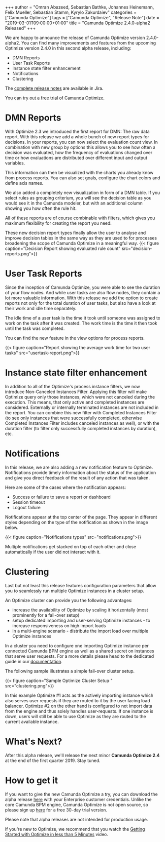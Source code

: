 +++
author = "Omran Abazeed, Sebastian Bathke, Johannes Heinemann, Felix Mueller, Sebastian Stamm, Kyrylo Zakurdaiev"
categories = ["Camunda Optimize"]
tags = ["Camunda Optimize", "Release Note"]
date = "2019-03-01T09:00:00+01:00"
title = "Camunda Optimize 2.4.0-alpha2 Released"
+++

We are happy to announce the release of Camunda Optimize version 2.4.0-alpha2.
You can find many improvements and features from the upcoming Optimize version 2.4.0 in this second alpha release, including:

* DMN Reports
* User Task Reports
* Instance state filter enhancement
* Notifications
* Clustering

The [complete release notes](https://app.camunda.com/jira/secure/ReleaseNote.jspa?projectId=10730&version=15379) are available in Jira.
<!--more-->
You can [try out a free trial of Camunda Optimize](#how-to-get-it).

# DMN Reports
With Optimize 2.3 we introduced the first report for DMN: The raw data report. With this release we add a whole bunch of new report types for decisions. In your reports, you can now select the evaluation count view. In combination with new group by options this allows you to see how often a decision was evaluated, how the frequency of evaluations changed over time or how evaluations are distributed over different input and output variables.

This information can then be visualized with the charts you already know from process reports. You can also set goals, configure the chart colors and define axis names.

We also added a completely new visualization in form of a DMN table. If you select rules as grouping criterium, you will see the decision table as you would see it in the Camunda modeler, but with an additional column showing you how often the rule hit.

All of these reports are of course combinable with filters, which gives you maximum flexibility for creating the report you need.

These new decision report types finally allow the user to analyse and improve decision tables in the same way as they are used to for processes broadening the scope of Camunda Optimize in a meaningful way.
{{< figure caption="Decision Report showing evaluated rule count" src="decision-reports.png">}}

# User Task Reports
Since the inception of Camunda Optimize, you were able to see the duration of your flow nodes. And while user tasks are also flow nodes, they contain a lot more valuable information. With this release we add the option to create reports not only for the total duration of user tasks, but also have a look at their work and idle time separately.

The idle time of a user task is the time it took until someone was assigned to work on the task after it was created. The work time is the time it then took until the task was completed.

You can find the new feature in the view options for process reports.

{{< figure caption="Report showing the average work time for two user tasks" src="usertask-report.png">}}

# Instance state filter enhancement
In addition to all of the Optimize's process instance filters, we now introduce Non-Canceled Instances Filter. Applying this filter will make Optimize query only those instances, which were not canceled during the execution. This means, that only active and completed instances are considered. Externally or internally terminated instances are not included in the report. You can combine this new filter with Completed Instances Filter (to see only instances that were successfully completed, otherwise Completed Instances Filter includes canceled instances as well), or with the duration filter (to filter only successfully completed instances by duration), etc.

# Notifications
In this release, we are also adding a new notification feature to Optimize. Notifications provide timely information about the status of the application and give you direct feedback of the result of any action that was taken.

Here are some of the cases where the notification appears: 

* Success or failure to save a report or dashboard
* Session timeout
* Logout failure

Notifications appear at the top center of the page. They appear in different styles depending on the type of the notification as shown in the image below. 

{{< figure caption="Notifications types" src="notifications.png">}}

Multiple notifications get stacked on top of each other and close automatically if the user did not interact with it.

# Clustering
Last but not least this release features configuration parameters that allow you to seamlessly run multiple Optimize instances in a cluster setup.

An Optimize cluster can provide you the following advantages:

* increase the availability of Optimize by scaling it horizontally (most prominently for a fail-over setup)
* setup dedicated importing and user-serving Optimize instances - to increase responsiveness on high import loads
* in a multi-engine scenario - distribute the import load over multiple Optimize instances

In a cluster you need to configure one importing Optimize instance per connected Camunda BPM engine as well as a shared secret on instances that serve user requests. For a more details please head to the dedicated guide in our [documentation](https://docs.camunda.org/optimize/latest/technical-guide/setup/clustering/).

The following sample illustrates a simple fail-over cluster setup.

{{< figure caption="Sample Optimize Cluster Setup " src="clustering.png">}}

In this example Optimize #1 acts as the actively importing instance which also serves user requests if they are routed to it by the user facing load balancer. Optimize #2 on the other hand is configured to not import data from the engine and thus solely handles user-requests. If one instance is down, users will still be able to use Optimize as they are routed to the current available instance.

# What's Next?

After this alpha release, we'll release the next minor **Camunda Optimize 2.4** at the end of the first quarter 2019. Stay tuned.

# How to get it

If you want to give the new Camunda Optimize a try, you can download the alpha release [here](https://docs.camunda.org/enterprise/download/#camunda-optimize) with your Enterprise customer credentials. Unlike the core Camunda BPM engine, Camunda Optimize is not open source, so please sign up [here](https://camunda.com/download/enterprise/) for a free 30-day trial version.

Please note that alpha releases are not intended for production usage.

If you're new to Optimize, we recommend that you watch the [Getting Started with Optimize in less than 5 Minutes](https://camunda.com/learn/videos/getting-started-optimize/) video.
